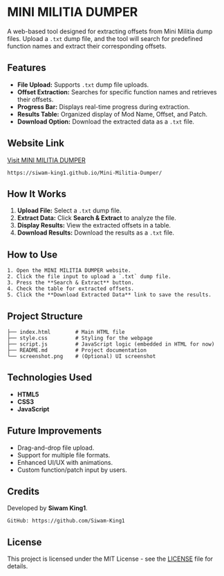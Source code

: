 # MINI MILITIA DUMPER

A web-based tool designed for extracting offsets from Mini Militia dump files. Upload a `.txt` dump file, and the tool will search for predefined function names and extract their corresponding offsets.

## Features

- **File Upload:** Supports `.txt` dump file uploads.
- **Offset Extraction:** Searches for specific function names and retrieves their offsets.
- **Progress Bar:** Displays real-time progress during extraction.
- **Results Table:** Organized display of Mod Name, Offset, and Patch.
- **Download Option:** Download the extracted data as a `.txt` file.


## Website Link

[Visit MINI MILITIA DUMPER](https://siwam-king1.github.io/Mini-Militia-Dumper/)  
```
https://siwam-king1.github.io/Mini-Militia-Dumper/
```

## How It Works

1. **Upload File:** Select a `.txt` dump file.
2. **Extract Data:** Click **Search & Extract** to analyze the file.
3. **Display Results:** View the extracted offsets in a table.
4. **Download Results:** Download the results as a `.txt` file.

## How to Use

```
1. Open the MINI MILITIA DUMPER website.
2. Click the file input to upload a `.txt` dump file.
3. Press the **Search & Extract** button.
4. Check the table for extracted offsets.
5. Click the **Download Extracted Data** link to save the results.
```

## Project Structure

```
├── index.html        # Main HTML file
├── style.css         # Styling for the webpage
├── script.js         # JavaScript logic (embedded in HTML for now)
├── README.md         # Project documentation
└── screenshot.png    # (Optional) UI screenshot
```

## Technologies Used

- **HTML5**
- **CSS3**
- **JavaScript**

## Future Improvements

- Drag-and-drop file upload.
- Support for multiple file formats.
- Enhanced UI/UX with animations.
- Custom function/patch input by users.

## Credits

Developed by **Siwam King1**.  
```
GitHub: https://github.com/Siwam-King1
```

## License

This project is licensed under the MIT License - see the [LICENSE](LICENSE) file for details.

